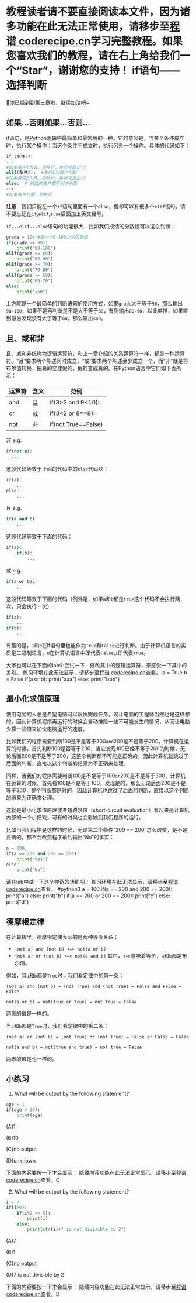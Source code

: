 <notice>教程读者请不要直接阅读本文件，因为诸多功能在此无法正常使用，请移步至[程谱 coderecipe.cn](https://coderecipe.cn/learn/2)学习完整教程。如果您喜欢我们的教程，请在右上角给我们一个“Star”，谢谢您的支持！</notice>
if语句——选择判断
======

🌟你已经到到第三章啦，继续加油吧~

如果…否则如果…否则…
------
if语句，是Python逻辑中最简单和最常用的一种。它的意义是，当某个条件成立时，执行某个操作；当这个条件不成立时，执行另外一个操作。具体的代码如下：
```python
if (条件1):
···
#如果条件1为真，则执行，执行完跳出if
elif(条件2):  #条件1为假才判断
#如果条件2为真，则执行，执行完跳出if
else:  # 前面的条件都不对才判断
···
#如果条件为假，则执行
```
**注意**：我们只能在一个`if`语句里面有一个`else`，但却可以有很多个`elif`语句。请不要忘记在`if`,`elif`,`else`后面加上英文冒号。

`if...elif...else`语句的功能很大，比如我们成绩的分数段可以这么判断：
```python
grade = 100 #是一个0-100之间的数值
if(grade >= 90):
	print("90-100")
elif(grade >= 80):
	print("80-90")
elif(grade >= 70):
	print("70-80")
elif(grade >= 60):
	print("60-70")
else:
	print("<60")
```
上方就是一个最简单的判断语句的使用方式，如果`grade`大于等于`90`，那么输出`90-100`，如果不是再判断是不是大于等于`80`，有则输出`80-90`，以此类推，如果直到最后发现没有大于等于`60`，那么输出`<60`。

且、或和非
-----
且、或和非统称为逻辑运算符，和上一章介绍的关系运算符一样，都是一种运算符。“且”要求两个陈述同时成立，“或”要求两个陈述至少成立一个，而“非”就是将布尔值转换，把真的变成假的，假的变成真的。在Python语言中它们如下表所示：

|运算符|含义|范例|
|-|-|-|
|and|且|if(3>2 and 9<10):|
|or|或|if(3<2 or 8==8):|
|not|非|if(not True==False)|

非 e.g.

```python
if(not a):
  ...
```
这段代码等效于下面的代码中的`else`代码块：
```python
if(a):
	...
else：
	...
```
且 e.g.

```python
if(a and b)：
	...
```
这段代码等效于下面的代码：

```python
if(a):
	if(b):
    	...
```
或 e.g.

```python
if(a or b):
	...
```
这段代码等效于下面的代码（例外是，如果`a`和`b`都是`true`这个代码不会执行两次，只会执行一次）：

```python
if(a):
	...
if(b):
	...
```
有趣的是，`1`和`0`在if语句里也能作为`True`和`False`进行判断。由于计算机语言的实质是二进制语言，`0`在计算机语言中即代表`False`,`1`即代表`True`。

大家也可以在下面的lab中尝试一下，修改其中的逻辑运算符，来感受一下其中的差别。
<lab lang="python" parameters="filename=Hello.py">
<notice>练习环境在此无法显示，请移步至[程谱 coderecipe.cn](https://coderecipe.cn/learn/2)查看。</notice>
a = True
b = False
if(a or b):
	print("aaa")
else:
	print("bbb")

</lab>

最小化求值原理
-----
使用电脑的人总是希望电脑可以很快完成任务，设计电脑的工程师当然也是这样想的。因此计算机程序再运行的时候会自动排除一些不可能发生的情况，从而让电脑少算一些值来加快电脑运行的速度。

比如我们的程序需要判断100是不是等于200`and`200是不是等于200，计算机在运算的时候，首先判断100是否等于200，当它发现100已经不等于200的时候，无论后面200是不是等于200，这整个判断都不可能是正确的。因此计算机就跳过了后面的判断，直接以这个判断的结果为不正确来处理。

同样，当我们的程序需要判断100是不是等于100`or`200是不是等于300，计算机在运算的时候，首先看100是不是等于100，发现是的，那么无论后面200是不是等于300，整个判断都是对的，因此计算机也跳过了后面的判断，直接以这个判断的结果为正确来处理。

这就是最小化求值原理或者短路求值（short-circuit evaluation）看起来是计算机内部的一个小把戏，可有的时候也会影响到我们程序的运行。

比如当我们程序是这样的时候，无论第二个条件“200 == 200”怎么改变，是不是正确的，都不会改变程序最后输出“No”的事实：
```Python
a = 100;
if(a == 200 and 200 == 200)：
	print("Yes")
else：
	print("No")
```
请在lab中试一下这个神奇的功能吧！
<lab lang="python" parameters="filename=Hello.py">
<notice>练习环境在此无法显示，请移步至[程谱 coderecipe.cn](https://coderecipe.cn/learn/2)查看。</notice>
#python3
a = 100
if(a == 200 and 200 == 200):
	print("a")
else:
	print("b")
if(a == 200 or 200 == 200):
	print("c")
else:
	print("d")

</lab>

德摩根定律
-----
在计算机里，德摩根定律表示的是两种等价关系：
* `(not a) and (not b) <=> not(a or b)`
* `(not a) or (not b) <=> not(a and b)`
其中，`<=>`意味着等价，`a`和`b`都是布尔值。

例如，当`a`和`b`都是`True`时，我们看定律中的第一条：

`(not a) and (not b) = (not True) and (not True) = False and False = False`

`not(a or b) = not(True or True) = not True = False`

两者的值是一样的。

当`a`和`b`都是`True`时，我们看定律中的第二条：

`(not a) or (not b) = (not True) or (not True) = False or False = False`

`not(a and b) = not(true and true) = not true = False`

两者的值是也一样的。

小练习
-----
1. What will be output by the following statement?
```python
age = 1
if(age > 10):
	print(age)
```
(A)1

(B)10

(C)no output

(D)unknown

下面的内容要按一下才会显示：
<cr type="hidden"><notice>隐藏内容功能在此无法正常显示，请移步至[程谱 coderecipe.cn](https://coderecipe.cn/learn/2)查看。</notice>C</cr>

2. What will be output by the following statement?
```python
i = 7
if(i>0):
	if(i%2 == 0):
		print(i)
	else:
		print(str(i)+" is not divisible by 2")
```
(A)7

(B)1

(C)no output

(D)7 is not divisible by 2

下面的内容要按一下才会显示：
<cr type="hidden"><notice>隐藏内容功能在此无法正常显示，请移步至[程谱 coderecipe.cn](https://coderecipe.cn/learn/2)查看。</notice>D</cr>
